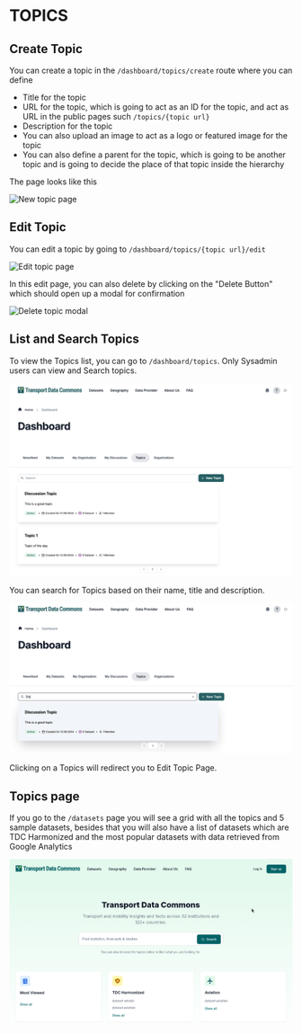 # TOPICS

## Create Topic

You can create a topic in the `/dashboard/topics/create` route where you can define

- Title for the topic
- URL for the topic, which is going to act as an ID for the topic, and act as URL in the public pages such `/topics/{topic url}`
- Description for the topic
- You can also upload an image to act as a logo or featured image for the topic
- You can also define a parent for the topic, which is going to be another topic and is going to decide the place of that topic inside the hierarchy

The page looks like this

![New topic page](./create.png)

## Edit Topic

You can edit a topic by going to `/dashboard/topics/{topic url}/edit`

![Edit topic page](./edit.png)

In this edit page, you can also delete by clicking on the "Delete Button" which should open up a modal for confirmation

![Delete topic modal](./delete.png)

## List and Search Topics
To view the Topics list, you can go to `/dashboard/topics`.
Only Sysadmin users can view and Search topics.

![List Topics](list.png)

You can search for Topics based on their name, title and description.

![Search Topics](search.png)

Clicking on a Topics will redirect you to Edit Topic Page.

## Topics page

If you go to the `/datasets` page you will see a grid with all the topics and 5 sample datasets, besides that you will also have a list of datasets which are TDC Harmonized and the most popular datasets with data retrieved from Google Analytics

![List topics public](list_public.png)
